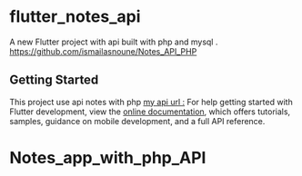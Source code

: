 # flutter_notes_api

A new Flutter project with api built with php and mysql .
https://github.com/ismailasnoune/Notes_API_PHP


## Getting Started

This project use api notes with php 
[my api url :](https://github.com/ismailasnoune/Notes_API_PHP)
For help getting started with Flutter development, view the
[online documentation](https://docs.flutter.dev/), which offers tutorials,
samples, guidance on mobile development, and a full API reference.
# Notes_app_with_php_API
